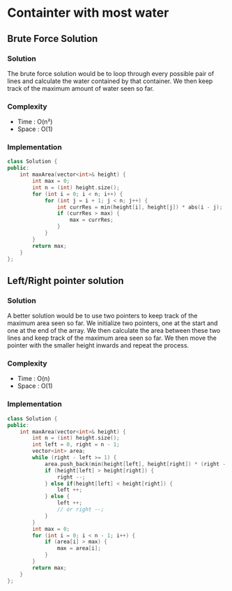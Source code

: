 <h1> Containter with most water </h1>

<h2> Brute Force Solution </h2>

<h3> Solution </h3>

The brute force solution would be to loop through every possible pair of lines and calculate the water contained by that container. We then keep track of the maximum amount of water seen so far. 

<h3> Complexity </h3>

* Time : O(n²)
* Space : O(1)

<h3> Implementation </h3>

```cpp
class Solution {
public:
    int maxArea(vector<int>& height) {
        int max = 0;
        int n = (int) height.size();
        for (int i = 0; i < n; i++) {
            for (int j = i + 1; j < n; j++) {
                int currRes = min(height[i], height[j]) * abs(i - j);
                if (currRes > max) {
                    max = currRes;
                }
            }
        }
        return max;
    }
};
```

<h2> Left/Right pointer solution </h2>

<h3> Solution </h3>

A better solution would be to use two pointers to keep track of the maximum area seen so far. We initialize two pointers, one at the start and one at the end of the array. We then calculate the area between these two lines and keep track of the maximum area seen so far. We then move the pointer with the smaller height inwards and repeat the process.

<h3> Complexity </h3>

* Time : O(n)
* Space : O(1)

<h3> Implementation </h3>

```cpp
class Solution {
public:
    int maxArea(vector<int>& height) {
        int n = (int) height.size();
        int left = 0, right = n - 1;
        vector<int> area;
        while (right - left >= 1) {
            area.push_back(min(height[left], height[right]) * (right - left));
            if (height[left] > height[right]) {
                right --;
            } else if(height[left] < height[right]) {
                left ++;
            } else {
                left ++;
                // or right --;
            }
        }
        int max = 0;
        for (int i = 0; i < n - 1; i++) {
            if (area[i] > max) {
                max = area[i];
            }
        }
        return max;
    }
};
```
